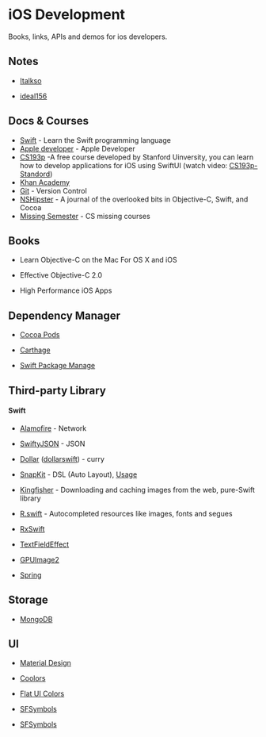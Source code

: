 # iOS Development
Books, links, APIs and demos for ios developers. 

## Notes
- [Italkso](https://italkso,github.io)
  
- [ideal156](https://www.yuque.com/ideal156)

## Docs & Courses

- [Swift](https://swift.org) - Learn the Swift programming language
- [Apple developer](https://developer.apple.com/develop/) - Apple Developer
- [CS193p](https://cs193p.sites.stanford.edu) -A free course developed by Stanford Uinversity, you can learn how to develop applications for iOS using SwiftUI (watch video: [CS193p-Standord](https://www.youtube.com/watch?v=4GjXq2Sr55Q))
- [Khan Academy](https://www.khanacademy.org)
- [Git](https://git-scm.com) - Version Control
- [NSHipster](https://nshipster.com) - A journal of the overlooked bits in Objective-C, Swift, and Cocoa
- [Missing Semester](https://missing.csail.mit.edu) - CS missing courses 

## Books

- Learn Objective-C on the Mac For OS X and iOS

- Effective Objective-C 2.0

- High Performance iOS Apps      

## Dependency Manager
- [Cocoa Pods](https://cocoapods.org/)

- [Carthage](https://github.com/Carthage/Carthage)

- [Swift Package Manage](https://github.com/apple/swift-package-manager)

## Third-party Library

#### Swift

- [Alamofire](https://github.com/Alamofire/Alamofire) - Network
- [SwiftyJSON](https://github.com/SwiftyJSON/SwiftyJSON) - JSON
- [Dollar](https://github.com/ankurp/Dollar) ([dollarswift](https://www.dollarswift.org/)) - curry
- [SnapKit](https://github.com/SnapKit/SnapKit) -  DSL (Auto Layout), [Usage](snapkit.md)
- [Kingfisher](https://github.com/onevcat/Kingfisher) - Downloading and caching images from the web, pure-Swift library
- [R.swift](https://github.com/mac-cain13/R.swift) - Autocompleted resources like images, fonts and segues

- [RxSwift](https://github.com/ReactiveX/RxSwift)

- [TextFieldEffect](https://github.com/raulriera/TextFieldEffects)

- [GPUImage2](https://github.com/BradLarson/GPUImage2)

- [Spring](https://github.com/MengTo/Spring)

## Storage
- [MongoDB](https://www.mongodb.com)

## UI
- [Material Design](https://material.io)

- [Coolors](https://coolors.co)

- [Flat UI Colors](https://flatuicolors.com)

- [SFSymbols](https://developer.apple.com/design/human-interface-guidelines/sf-symbols/overview/)

- [SFSymbols](https://sfsymbols.com)

